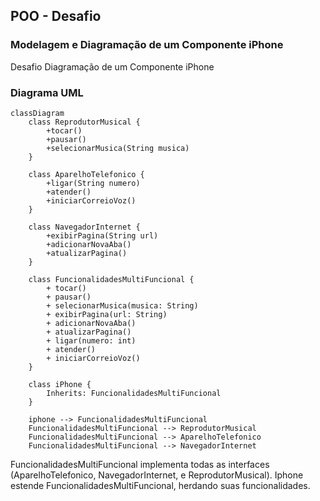 ## POO - Desafio

### Modelagem e Diagramação de um Componente iPhone

Desafio Diagramação de um Componente iPhone

### Diagrama UML
```mermaid
classDiagram
    class ReprodutorMusical {
        +tocar()
        +pausar()
        +selecionarMusica(String musica)
    }

    class AparelhoTelefonico {
        +ligar(String numero)
        +atender()
        +iniciarCorreioVoz()
    }

    class NavegadorInternet {
        +exibirPagina(String url)
        +adicionarNovaAba()
        +atualizarPagina()
    }

    class FuncionalidadesMultiFuncional {
        + tocar()
        + pausar()
        + selecionarMusica(musica: String)
        + exibirPagina(url: String)   
        + adicionarNovaAba()   
        + atualizarPagina()    
        + ligar(numero: int)    
        + atender()      
        + iniciarCorreioVoz()
    }

    class iPhone {
        Inherits: FuncionalidadesMultiFuncional
    }

    iphone --> FuncionalidadesMultiFuncional
    FuncionalidadesMultiFuncional --> ReprodutorMusical
    FuncionalidadesMultiFuncional --> AparelhoTelefonico
    FuncionalidadesMultiFuncional --> NavegadorInternet
```

FuncionalidadesMultiFuncional implementa todas as interfaces (AparelhoTelefonico, NavegadorInternet, e ReprodutorMusical).
Iphone estende FuncionalidadesMultiFuncional, herdando suas funcionalidades.